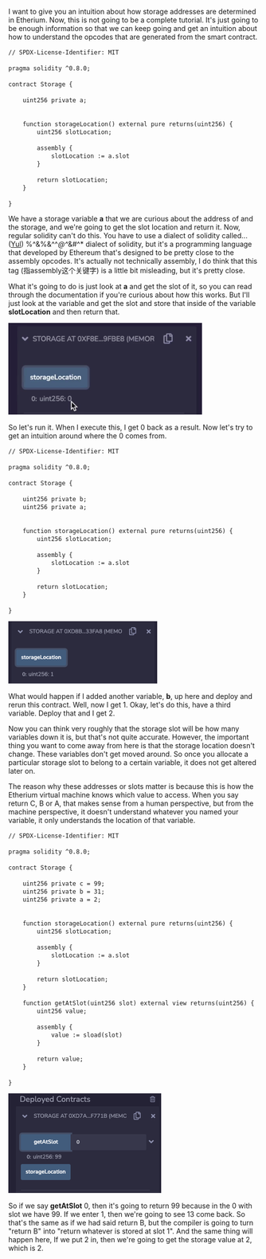 I want to give you an intuition about how storage addresses are determined in Etherium. Now, this is not going to be a complete tutorial. It's just going to be enough information so that we can keep going and get an intuition about how to understand the opcodes that are generated from the smart contract.

```solidity
// SPDX-License-Identifier: MIT

pragma solidity ^0.8.0;

contract Storage {

    uint256 private a;

 
    function storageLocation() external pure returns(uint256) {
        uint256 slotLocation;

        assembly {
            slotLocation := a.slot
        }

        return slotLocation;
    }

}
```

We have a storage variable **a** that we are curious about the address of and the storage, and we're going to get the slot location and return it. Now, regular solidity can't do this. You have to use a dialect of solidity called... ([Yul](https://docs.soliditylang.org/en/latest/yul.html)) %^&%&^^*@^*&#^* dialect of solidity, but it's a programming language that developed by Ethereum that's designed to be pretty close to the assembly opcodes. It's actually not technically assembly, I do think that this tag (指assembly这个关键字) is a little bit misleading, but it's pretty close.

What it's going to do is just look at **a** and get the slot of it, so you can read through the documentation if you're curious about how this works. But I'll just look at the variable and get the slot and store that inside of the variable **slotLocation** and then return that. 

![](storagelocationa.png)

So let's run it. When I execute this, I get 0 back as a result. Now let's try to get an intuition around where the 0 comes from.

```solidity
// SPDX-License-Identifier: MIT

pragma solidity ^0.8.0;

contract Storage {

    uint256 private b;
    uint256 private a;

 
    function storageLocation() external pure returns(uint256) {
        uint256 slotLocation;

        assembly {
            slotLocation := a.slot
        }

        return slotLocation;
    }

}
```

![](storagelocationa2.png)

What would happen if I added another variable, **b**, up here and deploy and rerun this contract. Well, now I get 1. Okay, let's do this, have a third variable. Deploy that and I get 2.

Now you can think very roughly that the storage slot will be how many variables down it is, but that's not quite accurate. However, the important thing you want to come away from here is that the storage location doesn't change. These variables don't get moved around. So once you allocate a particular storage slot to belong to a certain variable, it does not get altered later on.

The reason why these addresses or slots matter is because this is how the Etherium virtual machine knows which value to access. When you say return C, B or A, that makes sense from a human perspective, but from the machine perspective, it doesn't understand whatever you named your variable, it only understands the location of that variable.

```solidity
// SPDX-License-Identifier: MIT

pragma solidity ^0.8.0;

contract Storage {

    uint256 private c = 99;
    uint256 private b = 31;
    uint256 private a = 2;

 
    function storageLocation() external pure returns(uint256) {
        uint256 slotLocation;

        assembly {
            slotLocation := a.slot
        }

        return slotLocation;
    }

    function getAtSlot(uint256 slot) external view returns(uint256) {
        uint256 value;

        assembly {
            value := sload(slot)
        }

        return value;
    }

}
```

![](getatslot.png)

So if we say **getAtSlot** 0, then it's going to return 99 because in the 0 with slot we have 99. If we enter 1, then we're going to see 13 come back. So that's the same as if we had said return B, but the compiler is going to turn "return B" into "return whatever is stored at slot 1". And the same thing will happen here, If we put 2 in, then we're going to get the storage value at 2, which is 2.